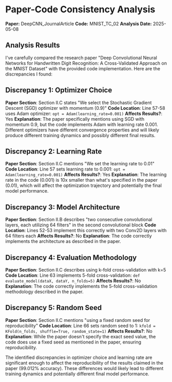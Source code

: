 # Paper-Code Consistency Analysis

**Paper:** DeepCNN_JournalArticle
**Code:** MNIST_TC_02
**Analysis Date:** 2025-05-08

## Analysis Results

I've carefully compared the research paper "Deep Convolutional Neural Networks for Handwritten Digit Recognition: A Cross-Validated Approach on the MNIST Dataset" with the provided code implementation. Here are the discrepancies I found:

## Discrepancy 1: Optimizer Choice
**Paper Section**: Section II.C states "We select the Stochastic Gradient Descent (SGD) optimizer with momentum (0.9)"
**Code Location**: Line 57-58 uses Adam optimizer: `opt = Adam(learning_rate=0.001)`
**Affects Results?**: Yes
**Explanation**: The paper specifically mentions using SGD with momentum 0.9, but the code implements Adam with learning rate 0.001. Different optimizers have different convergence properties and will likely produce different training dynamics and possibly different final results.

## Discrepancy 2: Learning Rate
**Paper Section**: Section II.C mentions "We set the learning rate to 0.01"
**Code Location**: Line 57 sets learning rate to 0.001: `opt = Adam(learning_rate=0.001)`
**Affects Results?**: Yes
**Explanation**: The learning rate in the code (0.001) is 10x smaller than what's specified in the paper (0.01), which will affect the optimization trajectory and potentially the final model performance.

## Discrepancy 3: Model Architecture
**Paper Section**: Section II.B describes "two consecutive convolutional layers, each utilizing 64 filters" in the second convolutional block
**Code Location**: Lines 52-53 implement this correctly with two Conv2D layers with 64 filters each
**Affects Results?**: No
**Explanation**: The code correctly implements the architecture as described in the paper.

## Discrepancy 4: Evaluation Methodology
**Paper Section**: Section II.C describes using k-fold cross-validation with k=5
**Code Location**: Line 63 implements 5-fold cross-validation: `def evaluate_model(dataX, dataY, n_folds=5)`
**Affects Results?**: No
**Explanation**: The code correctly implements the 5-fold cross-validation methodology described in the paper.

## Discrepancy 5: Random Seed
**Paper Section**: Section II.C mentions "using a fixed random seed for reproducibility"
**Code Location**: Line 66 sets random seed to 1: `kfold = KFold(n_folds, shuffle=True, random_state=1)`
**Affects Results?**: No
**Explanation**: While the paper doesn't specify the exact seed value, the code does use a fixed seed as mentioned in the paper, ensuring reproducibility.

The identified discrepancies in optimizer choice and learning rate are significant enough to affect the reproducibility of the results claimed in the paper (99.012% accuracy). These differences would likely lead to different training dynamics and potentially different final model performance.